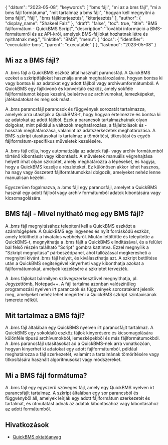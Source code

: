 {
"dátum": "2023-05-08",
  "keywords": [
"bms fájl",
"mi az a bms fájl",
"mi a bms fájl formátuma",
"mit tartalmaz a bms fájl",
"hogyan kell megnyitni a bms fájlt",
"fájl",
"bms fájlkiterjesztés",
"kiterjesztés"
],
  "author": {
"display_name": "Shakeel Faiz"
},
"draft": "false",
"toc": true,
"title": "BMS fájlformátum - QuickBMS Script",
  "description":"További információ a BMS-formátumról és az API-król, amelyek BMS-fájlokat hozhatnak létre és nyithatnak meg.",
  "linktitle": "BMS",
  "menu": {
    "docs": {
      "identifier": "executable-bms",
      "parent": "executable"
}
},
"lastmod": "2023-05-08"
}

## Mi az a BMS fájl?

A .bms fájl a QuickBMS eszköz által használt parancsfájl. A QuickBMS ezeket a szkriptfájlokat használja annak meghatározására, hogyan bontsa ki vagy bontsa ki az adatokat egy adott fájlból vagy archívumformátumból. A QuickBMS egy fájlkivonó és konvertáló eszköz, amely sokféle fájlformátumot képes kezelni, beleértve az archívumokat, lemezképeket, játékadatokat és még sok mást.

A .bms parancsfájl parancsok és függvények sorozatát tartalmazza, amelyek arra utasítják a QuickBMS-t, hogy hogyan értelmezze és bontsa ki az adatokat az adott fájlból. Ezek a parancsok tartalmazhatnak olyan dolgokat, mint például a változók meghatározása, a fájleltolások és -hosszak meghatározása, valamint az adatszerkezetek meghatározása. A BMS-szkript utasításokat is tartalmaz a tömörítési, titkosítási és egyéb fájlformátum-specifikus műveletek kezelésére.

A .bms fájl célja, hogy automatizálja az adatok fájl- vagy archív formátumból történő kibontását vagy kibontását. A műveletek manuális végrehajtása helyett írhat olyan szkriptet, amely meghatározza a lépéseket, és hagyja, hogy a QuickBMS kezelje a részleteket. Ez különösen akkor lehet hasznos, ha nagy vagy összetett fájlformátumokkal dolgozik, amelyeket nehéz lenne manuálisan kezelni.

Egyszerűen fogalmazva, a .bms fájl egy parancsfájl, amelyet a QuickBMS használ egy adott fájlból vagy archív formátumból adatok kibontására vagy kicsomagolására.

## BMS fájl - Mivel nyitható meg egy BMS fájl?

A .bms fájl megnyitásához telepíteni kell a QuickBMS eszközt a számítógépére. A QuickBMS egy ingyenes és nyílt forráskódú eszköz, amely letölthető a hivatalos webhelyről. Miután letöltötte és telepítette a QuickBMS-t, megnyithatja a .bms fájlt a QuickBMS elindításával, és a felület bal felső részén található "Script" gombra kattintva. Ezzel megnyílik a "Szkript megnyitása" párbeszédpanel, ahol tallózással megkeresheti a megnyitni kívánt .bms fájl helyét, és kiválaszthatja azt. A szkript betöltése után a QuickBMS segítségével kinyerheti vagy kibonthatja azokat a fájlformátumokat, amelyek kezelésére a szkriptet tervezték.

A .bms fájlokat bármilyen szövegszerkesztővel megnyithatja, pl. Jegyzettömb, Notepad++. A fájl tartalma azonban valószínűleg programozási nyelven írt parancsok és függvények sorozataként jelenik meg, amelyeket nehéz lehet megérteni a QuickBMS szkript szintaxisának ismerete nélkül.

## Mit tartalmaz a BMS fájl?

A .bms fájl általában egy QuickBMS nyelven írt parancsfájlt tartalmaz. A QuickBMS egy sokoldalú eszköz fájlok kinyerésére és kicsomagolására különféle típusú archívumokból, lemezképekből és más fájlformátumokból. A .bms parancsfájl utasításokat ad a QuickBMS-nek arra vonatkozóan, hogyan kinyerhet ki adatokat egy adott fájlformátumból, például meghatározza a fájl szerkezetét, valamint a tartalmának tömörítésére vagy titkosítására használt algoritmusokat vagy módszereket.

## Mi a BMS fájl formátuma?

A .bms fájl egy egyszerű szöveges fájl, amely egy QuickBMS nyelven írt parancsfájlt tartalmaz. A szkript általában egy sor parancsból és függvényből áll, amelyek leírják egy adott fájlformátum szerkezetét és tartalmát, és útmutatást adnak az adatok kibontásához vagy kibontásához az adott formátumból.

## Hivatkozások
* [QuickBMS oktatóanyag](https://nexus-mods.github.io/vortex-api/2020/10/04/QuickBMS-tutorial.html)

